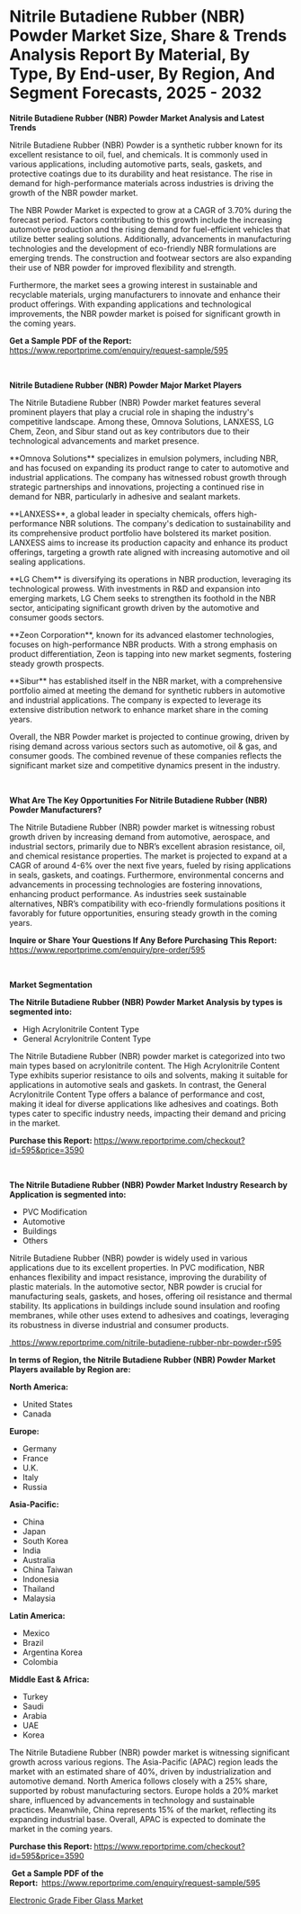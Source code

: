<p><h1>Nitrile Butadiene Rubber (NBR) Powder Market Size, Share & Trends Analysis Report By Material, By Type, By End-user, By Region, And Segment Forecasts, 2025 - 2032</h1></p><p><strong>Nitrile Butadiene Rubber (NBR) Powder Market Analysis and Latest Trends</strong></p>
<p><p>Nitrile Butadiene Rubber (NBR) Powder is a synthetic rubber known for its excellent resistance to oil, fuel, and chemicals. It is commonly used in various applications, including automotive parts, seals, gaskets, and protective coatings due to its durability and heat resistance. The rise in demand for high-performance materials across industries is driving the growth of the NBR powder market.</p><p>The NBR Powder Market is expected to grow at a CAGR of 3.70% during the forecast period. Factors contributing to this growth include the increasing automotive production and the rising demand for fuel-efficient vehicles that utilize better sealing solutions. Additionally, advancements in manufacturing technologies and the development of eco-friendly NBR formulations are emerging trends. The construction and footwear sectors are also expanding their use of NBR powder for improved flexibility and strength.</p><p>Furthermore, the market sees a growing interest in sustainable and recyclable materials, urging manufacturers to innovate and enhance their product offerings. With expanding applications and technological improvements, the NBR powder market is poised for significant growth in the coming years.</p></p>
<p><strong>Get a Sample PDF of the Report:&nbsp;</strong> <a href="https://www.reportprime.com/enquiry/request-sample/595?utm_campaign=2281&utm_medium=2&utm_source=Github&utm_content=ia&utm_term=18032025&utm_id=nitrile-butadiene-rubber-nbr-powder">https://www.reportprime.com/enquiry/request-sample/595</a></p>
<p>&nbsp;</p>
<p><strong>Nitrile Butadiene Rubber (NBR) Powder Major Market Players</strong></p>
<p><p>The Nitrile Butadiene Rubber (NBR) Powder market features several prominent players that play a crucial role in shaping the industry's competitive landscape. Among these, Omnova Solutions, LANXESS, LG Chem, Zeon, and Sibur stand out as key contributors due to their technological advancements and market presence.</p><p>**Omnova Solutions** specializes in emulsion polymers, including NBR, and has focused on expanding its product range to cater to automotive and industrial applications. The company has witnessed robust growth through strategic partnerships and innovations, projecting a continued rise in demand for NBR, particularly in adhesive and sealant markets.</p><p>**LANXESS**, a global leader in specialty chemicals, offers high-performance NBR solutions. The company's dedication to sustainability and its comprehensive product portfolio have bolstered its market position. LANXESS aims to increase its production capacity and enhance its product offerings, targeting a growth rate aligned with increasing automotive and oil sealing applications.</p><p>**LG Chem** is diversifying its operations in NBR production, leveraging its technological prowess. With investments in R&D and expansion into emerging markets, LG Chem seeks to strengthen its foothold in the NBR sector, anticipating significant growth driven by the automotive and consumer goods sectors.</p><p>**Zeon Corporation**, known for its advanced elastomer technologies, focuses on high-performance NBR products. With a strong emphasis on product differentiation, Zeon is tapping into new market segments, fostering steady growth prospects.</p><p>**Sibur** has established itself in the NBR market, with a comprehensive portfolio aimed at meeting the demand for synthetic rubbers in automotive and industrial applications. The company is expected to leverage its extensive distribution network to enhance market share in the coming years.</p><p>Overall, the NBR Powder market is projected to continue growing, driven by rising demand across various sectors such as automotive, oil & gas, and consumer goods. The combined revenue of these companies reflects the significant market size and competitive dynamics present in the industry.</p></p>
<p>&nbsp;</p>
<p><strong>What Are The Key Opportunities For Nitrile Butadiene Rubber (NBR) Powder Manufacturers?</strong></p>
<p><p>The Nitrile Butadiene Rubber (NBR) powder market is witnessing robust growth driven by increasing demand from automotive, aerospace, and industrial sectors, primarily due to NBR’s excellent abrasion resistance, oil, and chemical resistance properties. The market is projected to expand at a CAGR of around 4-6% over the next five years, fueled by rising applications in seals, gaskets, and coatings. Furthermore, environmental concerns and advancements in processing technologies are fostering innovations, enhancing product performance. As industries seek sustainable alternatives, NBR’s compatibility with eco-friendly formulations positions it favorably for future opportunities, ensuring steady growth in the coming years.</p></p>
<p><strong>Inquire or Share Your Questions If Any Before Purchasing This Report:</strong> <a href="https://www.reportprime.com/enquiry/pre-order/595?utm_campaign=2281&utm_medium=2&utm_source=Github&utm_content=ia&utm_term=18032025&utm_id=nitrile-butadiene-rubber-nbr-powder">https://www.reportprime.com/enquiry/pre-order/595</a></p>
<p>&nbsp;</p>
<p><strong>Market Segmentation</strong></p>
<p><strong>The Nitrile Butadiene Rubber (NBR) Powder Market Analysis by types is segmented into:</strong></p>
<p><ul><li>High Acrylonitrile Content Type</li><li>General Acrylonitrile Content Type</li></ul></p>
<p><p>The Nitrile Butadiene Rubber (NBR) powder market is categorized into two main types based on acrylonitrile content. The High Acrylonitrile Content Type exhibits superior resistance to oils and solvents, making it suitable for applications in automotive seals and gaskets. In contrast, the General Acrylonitrile Content Type offers a balance of performance and cost, making it ideal for diverse applications like adhesives and coatings. Both types cater to specific industry needs, impacting their demand and pricing in the market.</p></p>
<p><strong>Purchase this Report:&nbsp;</strong><a href="https://www.reportprime.com/checkout?id=595&price=3590&utm_campaign=2281&utm_medium=2&utm_source=Github&utm_content=ia&utm_term=18032025&utm_id=nitrile-butadiene-rubber-nbr-powder">https://www.reportprime.com/checkout?id=595&price=3590</a></p>
<p>&nbsp;</p>
<p><strong>The Nitrile Butadiene Rubber (NBR) Powder Market Industry Research by Application is segmented into:</strong></p>
<p><ul><li>PVC Modification</li><li>Automotive</li><li>Buildings</li><li>Others</li></ul></p>
<p><p>Nitrile Butadiene Rubber (NBR) powder is widely used in various applications due to its excellent properties. In PVC modification, NBR enhances flexibility and impact resistance, improving the durability of plastic materials. In the automotive sector, NBR powder is crucial for manufacturing seals, gaskets, and hoses, offering oil resistance and thermal stability. Its applications in buildings include sound insulation and roofing membranes, while other uses extend to adhesives and coatings, leveraging its robustness in diverse industrial and consumer products.</p></p>
<p><a href="https://www.reportprime.com/nitrile-butadiene-rubber-nbr-powder-r595?utm_campaign=2281&utm_medium=2&utm_source=Github&utm_content=ia&utm_term=18032025&utm_id=nitrile-butadiene-rubber-nbr-powder">&nbsp;https://www.reportprime.com/nitrile-butadiene-rubber-nbr-powder-r595</a></p>
<p><strong>In terms of Region, the Nitrile Butadiene Rubber (NBR) Powder Market Players available by Region are:</strong></p>
<p>
    <p> <strong> North America: </strong>
        <ul>
            <li>United States</li>
            <li>Canada</li>
        </ul>
        </p> 
    <p> <strong> Europe: </strong>
        <ul>
            <li>Germany</li>
            <li>France</li>
            <li>U.K.</li>
            <li>Italy</li>
            <li>Russia</li>
        </ul>
        </p> 
    <p> <strong> Asia-Pacific: </strong>
        <ul>
            <li>China</li>
            <li>Japan</li>
            <li>South Korea</li>
            <li>India</li>
            <li>Australia</li>
            <li>China Taiwan</li>
            <li>Indonesia</li>
            <li>Thailand</li>
            <li>Malaysia</li>
        </ul>
        </p> 
    <p> <strong> Latin America: </strong>
        <ul>
            <li>Mexico</li>
            <li>Brazil</li>
            <li>Argentina Korea</li>
            <li>Colombia</li>
        </ul>
        </p> 
    <p> <strong> Middle East & Africa: </strong>
        <ul>
            <li>Turkey</li>
            <li>Saudi</li>
            <li>Arabia</li>
            <li>UAE</li>
            <li>Korea</li>
        </ul>
    </p>
    </p>
<p><p>The Nitrile Butadiene Rubber (NBR) powder market is witnessing significant growth across various regions. The Asia-Pacific (APAC) region leads the market with an estimated share of 40%, driven by industrialization and automotive demand. North America follows closely with a 25% share, supported by robust manufacturing sectors. Europe holds a 20% market share, influenced by advancements in technology and sustainable practices. Meanwhile, China represents 15% of the market, reflecting its expanding industrial base. Overall, APAC is expected to dominate the market in the coming years.</p></p>
<p><strong>Purchase this Report: </strong><a href="https://www.reportprime.com/checkout?id=595&price=3590&utm_campaign=2281&utm_medium=2&utm_source=Github&utm_content=ia&utm_term=18032025&utm_id=nitrile-butadiene-rubber-nbr-powder">https://www.reportprime.com/checkout?id=595&price=3590</a></p>
<p>&nbsp;<strong>Get a Sample PDF of the Report:&nbsp;&nbsp;</strong><a href="https://www.reportprime.com/enquiry/request-sample/595?utm_campaign=2281&utm_medium=2&utm_source=Github&utm_content=ia&utm_term=18032025&utm_id=nitrile-butadiene-rubber-nbr-powder">https://www.reportprime.com/enquiry/request-sample/595</a></p>
<p><strong></strong></p>
<p><p><a href="https://github.com/gullattedenna/Market-Research-Report-List-1/blob/main/electronic-grade-fiber-glass-market.md?utm_campaign=2281&utm_medium=2&utm_source=Github&utm_content=ia&utm_term=18032025&utm_id=nitrile-butadiene-rubber-nbr-powder">Electronic Grade Fiber Glass Market</a></p></p>